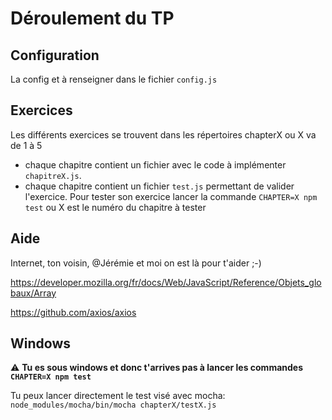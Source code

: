 Déroulement du TP
=================

## Configuration

La config et à renseigner dans le fichier `config.js`

## Exercices

Les différents exercices se trouvent dans les répertoires chapterX ou X va de 1 à 5

- chaque chapitre contient un fichier avec le code à implémenter `chapitreX.js`.
- chaque chapitre contient un fichier `test.js` permettant de valider l'exercice. Pour tester son exercice lancer la commande `CHAPTER=X npm test` ou X est le numéro du chapitre à tester

## Aide

Internet, ton voisin, @Jérémie et moi on est là pour t'aider ;-)

https://developer.mozilla.org/fr/docs/Web/JavaScript/Reference/Objets_globaux/Array

https://github.com/axios/axios

## Windows

:warning: **Tu es sous windows et donc t'arrives pas à lancer les commandes `CHAPTER=X npm test`**

Tu peux lancer directement le test visé avec mocha: `node_modules/mocha/bin/mocha chapterX/testX.js`

